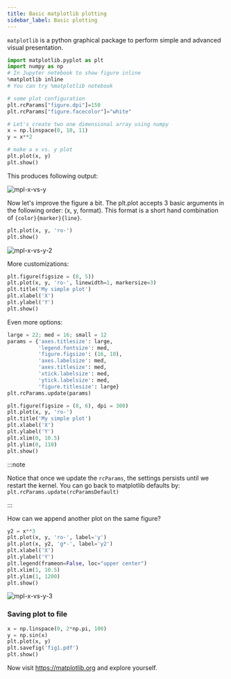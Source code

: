 ```yaml
---
title: Basic matplotlib plotting
sidebar_label: Basic plotting
---
```

`matplotlib` is a python graphical package to perform simple and advanced visual
presentation.

```python showLineNumbers
import matplotlib.pyplot as plt
import numpy as np
# In Jupyter notebook to show figure inline
%matplotlib inline
# You can try %matplotlib notebook

# some plot configuration
plt.rcParams["figure.dpi"]=150
plt.rcParams["figure.facecolor"]="white"

# Let's create two one dimensional array using numpy
x = np.linspace(0, 10, 11)
y = x**2

# make a x vs. y plot
plt.plot(x, y)
plt.show()
```

This produces following output:

<picture>
  <source type="image/webp" srcSet={require("/img/mpl-x-vs-y.webp").default} />
  <img src={require("/img/mpl-x-vs-y.png").default} alt="mpl-x-vs-y" />
</picture>

Now let's improve the figure a bit. The plt.plot accepts 3 basic arguments in
the following order: (x, y, format). This format is a short hand combination of
`{color}{marker}{line}`.
```python
plt.plot(x, y, 'ro-')
plt.show()
```

<picture>
  <source type="image/webp" srcSet={require("/img/mpl-x-vs-y-2.webp").default} />
  <img src={require("/img/mpl-x-vs-y-2.png").default} alt="mpl-x-vs-y-2" />
</picture>

More customizations:
```python showLineNumbers
plt.figure(figsize = (8, 5))
plt.plot(x, y, 'ro-', linewidth=1, markersize=3)
plt.title('My simple plot')
plt.xlabel('X')
plt.ylabel('Y')
plt.show()
```

Even more options:
```python showLineNumbers
large = 22; med = 16; small = 12
params = {'axes.titlesize': large,
          'legend.fontsize': med,
          'figure.figsize': (16, 10),
          'axes.labelsize': med,
          'axes.titlesize': med,
          'xtick.labelsize': med,
          'ytick.labelsize': med,
          'figure.titlesize': large}
plt.rcParams.update(params)

plt.figure(figsize = (8, 6), dpi = 300)
plt.plot(x, y, 'ro-')
plt.title('My simple plot')
plt.xlabel('X')
plt.ylabel('Y')
plt.xlim(0, 10.5)
plt.ylim(0, 110)
plt.show()
```
:::note

Notice that once we update the `rcParams`, the settings persists until we
restart the kernel. You can go back to matplotlib defaults by:
`plt.rcParams.update(rcParamsDefault)`

:::

How can we append another plot on the same figure?
```python showLineNumbers
y2 = x**3
plt.plot(x, y, 'ro-', label='y')
plt.plot(x, y2, 'g*-', label='y2')
plt.xlabel('X')
plt.ylabel('Y')
plt.legend(frameon=False, loc="upper center")
plt.xlim(1, 10.5)
plt.ylim(1, 1200)
plt.show()
```

<picture>
  <source type="image/webp" srcSet={require("/img/mpl-x-vs-y-3.webp").default} />
  <img src={require("/img/mpl-x-vs-y-3.png").default} alt="mpl-x-vs-y-3" />
</picture>

### Saving plot to file
```python showLineNumbers
x = np.linspace(0, 2*np.pi, 100)
y = np.sin(x)
plt.plot(x, y)
plt.savefig('fig1.pdf')
plt.show()
```

Now visit <https://matplotlib.org> and explore yourself.
